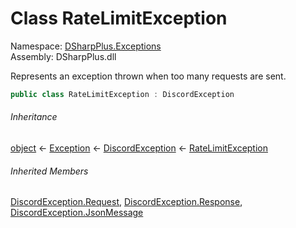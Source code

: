 # Class RateLimitException

Namespace: [DSharpPlus.Exceptions](DSharpPlus.Exceptions.md)  
Assembly: DSharpPlus.dll

Represents an exception thrown when too many requests are sent.

```csharp
public class RateLimitException : DiscordException
```

###### Inheritance

[object](https://learn.microsoft.com/dotnet/api/system.object) ← 
[Exception](https://learn.microsoft.com/dotnet/api/system.exception) ← 
[DiscordException](DSharpPlus.Exceptions.DiscordException.md) ← 
[RateLimitException](DSharpPlus.Exceptions.RateLimitException.md)

###### Inherited Members

[DiscordException.Request](DSharpPlus.Exceptions.DiscordException.md\#DSharpPlus\_Exceptions\_DiscordException\_Request), 
[DiscordException.Response](DSharpPlus.Exceptions.DiscordException.md\#DSharpPlus\_Exceptions\_DiscordException\_Response), 
[DiscordException.JsonMessage](DSharpPlus.Exceptions.DiscordException.md\#DSharpPlus\_Exceptions\_DiscordException\_JsonMessage)

